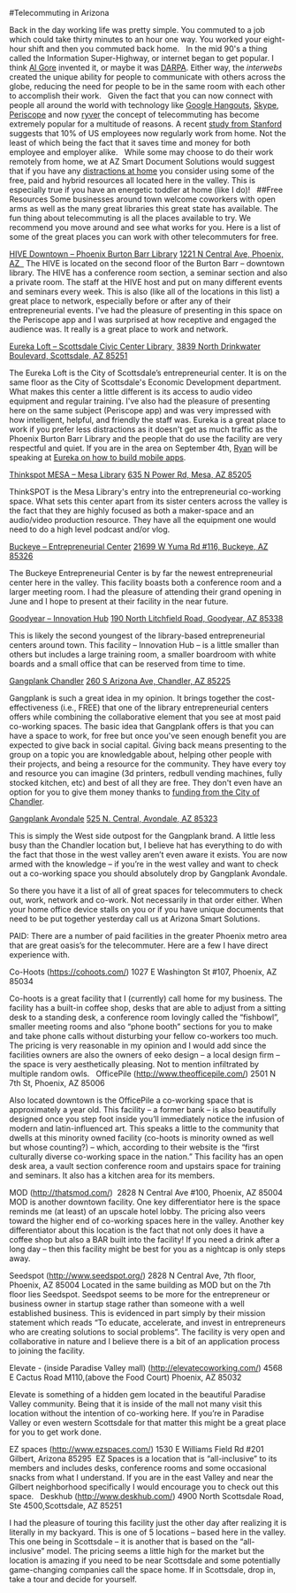 #Telecommuting in Arizona

Back in the day working life was pretty simple. You commuted to a job which could take thirty minutes to an hour one way. You worked your eight-hour shift and then you commuted back home.   In the mid 90's a thing called the Information Super-Highway, or internet began to get popular. I think [Al Gore]() invented it, or maybe it was [DARPA](https://en.wikipedia.org/wiki/DARPA). Either way, the *interwebs* created the unique ability for people to communicate with others across the globe, reducing the need for people to be in the same room with each other to accomplish their work.
  
Given the fact that you can now connect with people all around the world with technology like [Google Hangouts](), [Skype](), [Periscope]() and now [ryver]() the concept of telecommuting has become extremely popular for a multitude of reasons. A recent [study from Stanford](http://www.stanford.edu/~nbloom/WFH.pdf) suggests that 10% of US employees now regularly work from home. Not the least of which being the fact that it saves time and money for both employee and employer alike.   While some may choose to do their work remotely from home, we at AZ Smart Document Solutions would suggest that if you have any [distractions at home](http://www.businessinsider.com/how-to-be-more-productive-working-from-home-2012-9?op=1) you consider using some of the free, paid and hybrid resources all located here in the valley. This is especially true if you have an energetic toddler at home (like I do)!
 
##Free Resources
Some businesses around town welcome coworkers with open arms as well as the many great libraries this great state has available. The fun thing about telecommuting is all the places available to try. We recommend you move around and see what works for you. Here is a list of some of the great places you can work with other telecommuters for free.

[HIVE Downtown – Phoenix Burton Barr Library](http://www.phoenixpubliclibrary.org/hive)
[1221 N Central Ave, Phoenix, AZ  ](https://goo.gl/maps/bw8s6)
The HIVE is located on the second floor of the Burton Barr – downtown library. The HIVE has a conference room section, a seminar section and also a private room. The staff at the HIVE host and put on many different events and seminars every week. This is also (like all of the locations in this list) a great place to network, especially before or after any of their entrepreneurial events. I've had the pleasure of presenting in this space on the Periscope app and I was surprised at how receptive and engaged the audience was. It really is a great place to work and network.

[Eureka Loft – Scottsdale Civic Center Library ](http://www.scottsdalelibrary.org/eurekaloft)
[3839 North Drinkwater Boulevard, Scottsdale, AZ 85251](https://goo.gl/maps/gjaZK)

The Eureka Loft is the City of Scottsdale’s entrepreneurial center. It is on the same floor as the City of Scottsdale's Economic Development department. What makes this center a little different is its access to audio video equipment and regular training. I've also had the pleasure of presenting here on the same subject (Periscope app) and was very impressed with how intelligent, helpful, and friendly the staff was. Eureka is a great place to work if you prefer less distractions as it doesn't get as much traffic as the Phoenix Burton Barr Library and the people that do use the facility are very respectful and quiet. If you are in the area on September 4th, [Ryan](http://www.azsmartoffice.com/articles/?author=550093c4e4b05464fc84667b) will be speaking at [Eureka on how to build mobile apps](http://www.meetup.com/Eureka-Scottsdale/).


[Thinkspot MESA – Mesa Library](http://www.mesathinkspot.org/)
[635 N Power Rd, Mesa, AZ 85205](https://goo.gl/maps/Ak68q)

ThinkSPOT is the Mesa Library's entry into the entrepreneurial co-working space. What sets this center apart from its sister centers across the valley is the fact that they are highly focused as both a maker-space and an audio/video production resource. They have all the equipment one would need to do a high level podcast and/or vlog. 

[Buckeye – Entrepreneurial Center](http://growbuckeye.com/543/)
[21699 W Yuma Rd #116, Buckeye, AZ 85326](https://goo.gl/maps/ZDO3z)

The Buckeye Entrepreneurial Center is by far the newest entrepreneurial center here in the valley. This facility boasts both a conference room and a larger meeting room. I had the pleasure of attending their grand opening in June and I hope to present at their facility in the near future.

[Goodyear – Innovation Hub](http://develop.goodyearaz.com/business-assistance/the-innovationhub-goodyearaz )
[190 North Litchfield Road, Goodyear, AZ 85338](https://goo.gl/maps/v4otn)

This is likely the second youngest of the library-based entrepreneurial centers around town. This facility – Innovation Hub – is a little smaller than others but includes a large training room, a smaller boardroom with white boards and a small office that can be reserved from time to time.

[Gangplank Chandler](http://gangplankhq.com/)
[260 S Arizona Ave, Chandler, AZ 85225](https://goo.gl/maps/2puwn)

Gangplank is such a great idea in my opinion. It brings together the cost-effectiveness (i.e., FREE) that one of the library entrepreneurial centers offers while combining the collaborative element that you see at most paid co-working spaces. The basic idea that Gangplank offers is that you can have a space to work, for free but once you've seen enough benefit you are expected to give back in social capital. Giving back means presenting to the group on a topic you are knowledgable about, helping other people with their projects, and being a resource for the community. They have every toy and resource you can imagine (3d printers, redbull vending machines, fully stocked kitchen, etc) and best of all they are free. They don't even have an option for you to give them money thanks to [funding from the City of Chandler](http://www.azcentral.com/story/news/local/chandler/2014/11/19/gangplank-chandler-collaborative-working-space/19280949/).

[Gangplank Avondale](http://gangplankhq.com/avondale/
)
[525 N. Central, Avondale, AZ 85323](https://goo.gl/maps/8L2bk)

This is simply the West side outpost for the Gangplank brand. A little less busy than the Chandler location but, I believe hat has everything to do with the fact that those in the west valley aren’t even aware it exists. You are now armed with the knowledge – if you’re in the west valley and want to check out a co-working space you should absolutely drop by Gangplank Avondale. 

So there you have it a list of all of great spaces for telecommuters to check out, work, network and co-work. Not necessarily in that order either. When your home office device stalls on you or if you have unique documents that need to be put together yesterday call us at Arizona Smart Solutions. 

PAID: There are a number of paid facilities in the greater Phoenix metro area that are great oasis’s for the telecommuter. Here are a few I have direct experience with. 

Co-Hoots 
(https://cohoots.com/) 
1027 E Washington St #107, Phoenix, AZ 85034

Co-hoots is a great facility that I (currently) call home for my business. The facility has a built-in coffee shop, desks that are able to adjust from a sitting desk to a standing desk, a conference room lovingly called the “fishbowl”, smaller meeting rooms and also “phone booth” sections for you to make and take phone calls without disturbing your fellow co-workers too much. The pricing is very reasonable in my opinion and I would add since the facilities owners are also the owners of eeko design – a local design firm – the space is very aesthetically pleasing. Not to mention infiltrated by multiple random owls.  
OfficePile 
(http://www.theofficepile.com/)
2501 N 7th St, Phoenix, AZ 85006

Also located downtown is the OfficePile a co-working space that is approximately a year old. This facility – a former bank – is also beautifully designed once you step foot inside you’ll immediately notice the infusion of modern and latin-influenced art. This speaks a little to the community that dwells at this minority owned facility (co-hoots is minority owned as well but whose counting?) – which, according to their website is the “first culturally diverse co-working space in the nation.” This facility has an open desk area, a vault section conference room and upstairs space for training and seminars. It also has a kitchen area for its members. 

MOD 
(http://thatsmod.com/)  2828 N Central Ave #100, Phoenix, AZ 85004  MOD is another downtown facility. One key differentiator here is the space reminds me (at least) of an upscale hotel lobby. The pricing also veers toward the higher end of co-working spaces here in the valley. Another key differentiator about this location is the fact that not only does it have a coffee shop but also a BAR built into the facility! If you need a drink after a long day – then this facility might be best for you as a nightcap is only steps away. 

Seedspot 
(http://www.seedspot.org/)
2828 N Central Ave, 7th floor, Phoenix, AZ 85004
Located in the same building as MOD but on the 7th floor lies Seedspot. Seedspot seems to be more for the entrepreneur or business owner in startup stage rather than someone with a well established business. This is evidenced in part simply by their mission statement which reads “To educate, accelerate, and invest in entrepreneurs who are creating solutions to social problems”. The facility is very open and collaborative in nature and I believe there is a bit of an application process to joining the facility. 

Elevate - (inside Paradise Valley mall)
(http://elevatecoworking.com/) 
4568 E Cactus Road M110,(above the Food Court) Phoenix, AZ 85032

Elevate is something of a hidden gem located in the beautiful Paradise Valley community. Being that it is inside of the mall not many visit this location without the intention of co-working here. If you’re in Paradise Valley or even western Scottsdale for that matter this might be a great place for you to get work done. 

EZ spaces 
(http://www.ezspaces.com/) 
1530 E Williams Field Rd #201 Gilbert, Arizona 85295  EZ Spaces is a location that is “all-inclusive” to its members and includes desks, conference rooms and some occasional snacks from what I understand. If you are in the east Valley and near the Gilbert neighborhood specifically I would encourage you to check out this space.   Deskhub 
(http://www.deskhub.com/)
4900 North Scottsdale Road, Ste 4500,Scottsdale, AZ 85251

I had the pleasure of touring this facility just the other day after realizing it is literally in my backyard. This is one of 5 locations – based here in the valley. This one being in Scottsdale – it is another that is based on the “all-inclusive” model. The pricing seems a little high for the market but the location is amazing if you need to be near Scottsdale and some potentially game-changing companies call the space home. If in Scottsdale, drop in, take a tour and decide for yourself. 